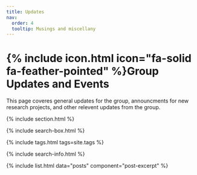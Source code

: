 ```yaml
---
title: Updates
nav:
  order: 4
  tooltip: Musings and miscellany
---
```


# {% include icon.html icon="fa-solid fa-feather-pointed" %}Group Updates and Events

This page coveres general updates for the group, announcments for new research projects, and other relevent updates from the group.

{% include section.html %}

{% include search-box.html %}

{% include tags.html tags=site.tags %}

{% include search-info.html %}

{% include list.html data="posts" component="post-excerpt" %}
